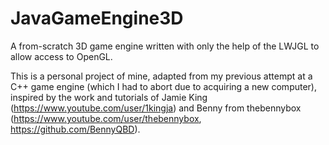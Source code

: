 # JavaGameEngine3D
A from-scratch 3D game engine written with only the help of the LWJGL to allow access to OpenGL.

This is a personal project of mine, adapted from my previous attempt at a C++ game engine (which I had to abort due to acquiring a new computer), inspired by the work and tutorials of Jamie King (https://www.youtube.com/user/1kingja) and Benny from thebennybox (https://www.youtube.com/user/thebennybox, https://github.com/BennyQBD).

